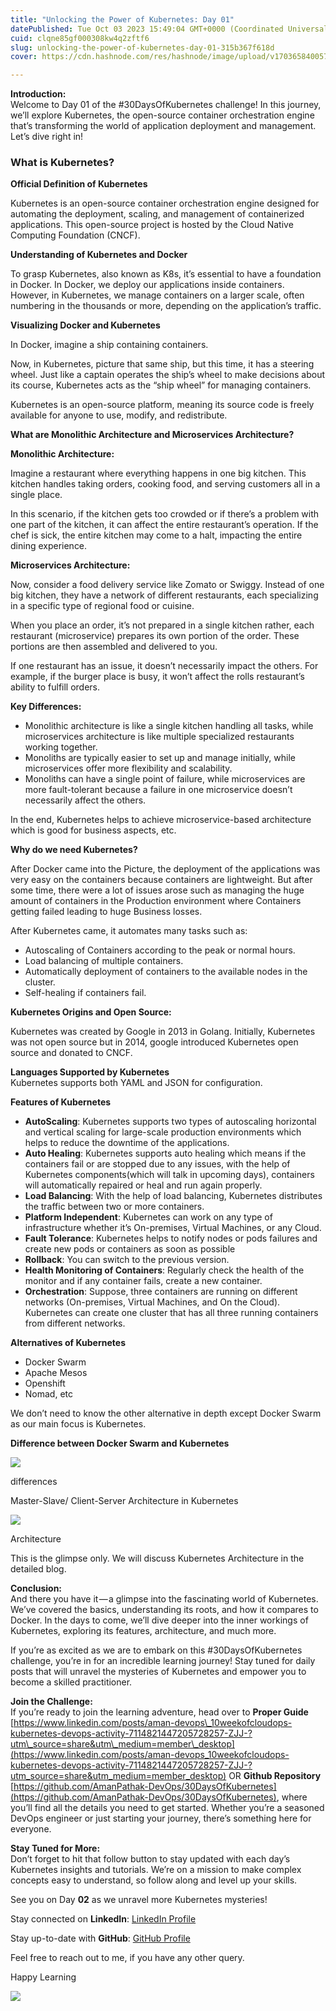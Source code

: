 ```yaml
---
title: "Unlocking the Power of Kubernetes: Day 01"
datePublished: Tue Oct 03 2023 15:49:04 GMT+0000 (Coordinated Universal Time)
cuid: clqne85gf000308kw4q2zftf6
slug: unlocking-the-power-of-kubernetes-day-01-315b367f618d
cover: https://cdn.hashnode.com/res/hashnode/image/upload/v1703658400575/8f07ff3e-401d-42f2-a561-1f514f81e447.png

---
```


**Introduction:**  
Welcome to Day 01 of the #30DaysOfKubernetes challenge! In this journey, we’ll explore Kubernetes, the open-source container orchestration engine that’s transforming the world of application deployment and management. Let’s dive right in!

### **What is Kubernetes?**

**Official Definition of Kubernetes**

Kubernetes is an open-source container orchestration engine designed for automating the deployment, scaling, and management of containerized applications. This open-source project is hosted by the Cloud Native Computing Foundation (CNCF).

**Understanding of Kubernetes and Docker**

To grasp Kubernetes, also known as K8s, it’s essential to have a foundation in Docker. In Docker, we deploy our applications inside containers. However, in Kubernetes, we manage containers on a larger scale, often numbering in the thousands or more, depending on the application’s traffic.

**Visualizing Docker and Kubernetes**

In Docker, imagine a ship containing containers.

Now, in Kubernetes, picture that same ship, but this time, it has a steering wheel. Just like a captain operates the ship’s wheel to make decisions about its course, Kubernetes acts as the “ship wheel” for managing containers.

Kubernetes is an open-source platform, meaning its source code is freely available for anyone to use, modify, and redistribute.

**What are Monolithic Architecture and Microservices Architecture?**

**Monolithic Architecture:**

Imagine a restaurant where everything happens in one big kitchen. This kitchen handles taking orders, cooking food, and serving customers all in a single place.

In this scenario, if the kitchen gets too crowded or if there’s a problem with one part of the kitchen, it can affect the entire restaurant’s operation. If the chef is sick, the entire kitchen may come to a halt, impacting the entire dining experience.

**Microservices Architecture:**

Now, consider a food delivery service like Zomato or Swiggy. Instead of one big kitchen, they have a network of different restaurants, each specializing in a specific type of regional food or cuisine.

When you place an order, it’s not prepared in a single kitchen rather, each restaurant (microservice) prepares its own portion of the order. These portions are then assembled and delivered to you.

If one restaurant has an issue, it doesn’t necessarily impact the others. For example, if the burger place is busy, it won’t affect the rolls restaurant’s ability to fulfill orders.

**Key Differences:**

*   Monolithic architecture is like a single kitchen handling all tasks, while microservices architecture is like multiple specialized restaurants working together.
*   Monoliths are typically easier to set up and manage initially, while microservices offer more flexibility and scalability.
*   Monoliths can have a single point of failure, while microservices are more fault-tolerant because a failure in one microservice doesn’t necessarily affect the others.

In the end, Kubernetes helps to achieve microservice-based architecture which is good for business aspects, etc.

**Why do we need Kubernetes?**

After Docker came into the Picture, the deployment of the applications was very easy on the containers because containers are lightweight. But after some time, there were a lot of issues arose such as managing the huge amount of containers in the Production environment where Containers getting failed leading to huge Business losses.

After Kubernetes came, it automates many tasks such as:

*   Autoscaling of Containers according to the peak or normal hours.
*   Load balancing of multiple containers.
*   Automatically deployment of containers to the available nodes in the cluster.
*   Self-healing if containers fail.

**Kubernetes Origins and Open Source:**

Kubernetes was created by Google in 2013 in Golang. Initially, Kubernetes was not open source but in 2014, google introduced Kubernetes open source and donated to CNCF.

**Languages Supported by Kubernetes**  
Kubernetes supports both YAML and JSON for configuration.

**Features of Kubernetes**

*   **AutoScaling**: Kubernetes supports two types of autoscaling horizontal and vertical scaling for large-scale production environments which helps to reduce the downtime of the applications.
*   **Auto Healing**: Kubernetes supports auto healing which means if the containers fail or are stopped due to any issues, with the help of Kubernetes components(which will talk in upcoming days), containers will automatically repaired or heal and run again properly.
*   **Load Balancing**: With the help of load balancing, Kubernetes distributes the traffic between two or more containers.
*   **Platform Independent**: Kubernetes can work on any type of infrastructure whether it’s On-premises, Virtual Machines, or any Cloud.
*   **Fault Tolerance**: Kubernetes helps to notify nodes or pods failures and create new pods or containers as soon as possible
*   **Rollback**: You can switch to the previous version.
*   **Health Monitoring of Containers**: Regularly check the health of the monitor and if any container fails, create a new container.
*   **Orchestration**: Suppose, three containers are running on different networks (On-premises, Virtual Machines, and On the Cloud). Kubernetes can create one cluster that has all three running containers from different networks.

**Alternatives of Kubernetes**

*   Docker Swarm
*   Apache Mesos
*   Openshift
*   Nomad, etc

We don’t need to know the other alternative in depth except Docker Swarm as our main focus is Kubernetes.

**Difference between Docker Swarm and Kubernetes**

![](https://cdn.hashnode.com/res/hashnode/image/upload/v1703658393908/9bf76345-809a-43dd-88c4-5d4b591bd684.png)

differences

Master-Slave/ Client-Server Architecture in Kubernetes

![](https://cdn.hashnode.com/res/hashnode/image/upload/v1703658395543/ec166001-dbde-434e-b4d4-d44f17191113.png)

Architecture

This is the glimpse only. We will discuss Kubernetes Architecture in the detailed blog.

**Conclusion:**  
And there you have it — a glimpse into the fascinating world of Kubernetes. We’ve covered the basics, understanding its roots, and how it compares to Docker. In the days to come, we’ll dive deeper into the inner workings of Kubernetes, exploring its features, architecture, and much more.

If you’re as excited as we are to embark on this #30DaysOfKubernetes challenge, you’re in for an incredible learning journey! Stay tuned for daily posts that will unravel the mysteries of Kubernetes and empower you to become a skilled practitioner.

**Join the Challenge:**  
If you’re ready to join the learning adventure, head over to **Proper Guide** [https://www.linkedin.com/posts/aman-devops\_10weekofcloudops-kubernetes-devops-activity-7114821447205728257-ZJJ-?utm\_source=share&utm\_medium=member\_desktop](https://www.linkedin.com/posts/aman-devops_10weekofcloudops-kubernetes-devops-activity-7114821447205728257-ZJJ-?utm_source=share&utm_medium=member_desktop) OR **Github Repository** [https://github.com/AmanPathak-DevOps/30DaysOfKubernetes](https://github.com/AmanPathak-DevOps/30DaysOfKubernetes), where you’ll find all the details you need to get started. Whether you’re a seasoned DevOps engineer or just starting your journey, there’s something here for everyone.

**Stay Tuned for More:**  
Don’t forget to hit that follow button to stay updated with each day’s Kubernetes insights and tutorials. We’re on a mission to make complex concepts easy to understand, so follow along and level up your skills.

See you on Day **02** as we unravel more Kubernetes mysteries!

Stay connected on **LinkedIn**: [LinkedIn Profile](https://www.linkedin.com/in/aman-devops/)

Stay up-to-date with **GitHub**: [GitHub Profile](https://github.com/AmanPathak-DevOps)

Feel free to reach out to me, if you have any other query.

Happy Learning

![](https://cdn.hashnode.com/res/hashnode/image/upload/v1703658397445/f2bf88c6-d8ed-4c7b-8e34-464e61cddc2f.gif)